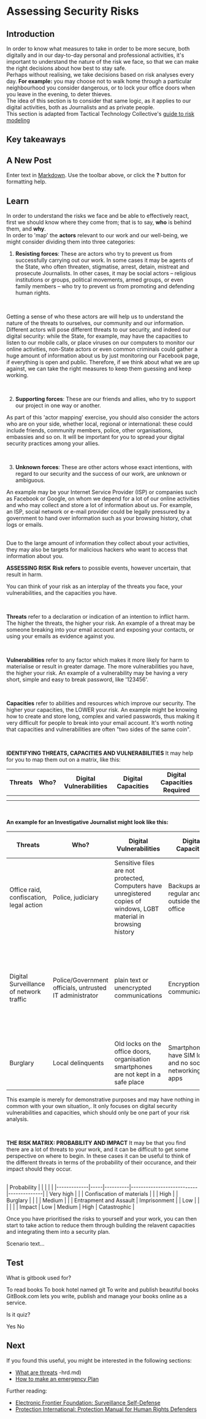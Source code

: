 # Assessing Security Risks
## Introduction
In order to know what measures to take in order to be more secure, both digitally and in our day-to-day personal and professional activities, it's important to understand the nature of the risk we face, so that we can make the right decisions about how best to stay safe.
<br>
Perhaps without realising, we take decisions based on risk analyses every day. **For example:** you may choose not to walk home through a particular neighbourhood you consider dangerous, or to lock your office doors when you leave in the evening, to deter thieves.
<br>
The idea of this section is to consider that same logic, as it applies to our digital activities, both as Journalists and as private people.
<br>
This section is adapted from Tactical Technology Collective's [guide to risk modeling](https://securityinabox.org/en/lgbti-mena/security-risk)


## Key takeaways
## A New Post

Enter text in [Markdown](http://daringfireball.net/projects/markdown/). Use the toolbar above, or click the **?** button for formatting help.


## Learn
In order to understand the risks we face and be able to effectively react, first we should know where they come from; that is to say, **who** is behind them, and **why**.
<br>
In order to 'map' the **actors** relevant to our work and our well-being, we might consider dividing them into three categories:
<br>

1. **Resisting forces**: These are actors who try to prevent us from successfully carrying out our work. 
In some cases it may be agents of the State, who often threaten, stigmatise, arrest, detain, mistreat and prosecute Journalists. In other cases, it may be social actors – religious institutions or groups, political movements, armed groups, or even family members – who try to prevent us from promoting and defending human rights.

<br>

Getting a sense of who these actors are will help us to understand the nature of the threats to ourselves, our community and our information. Different actors will pose different threats to our security, and indeed our digital security: while the State, for example, may have the capacities to listen to our mobile calls, or place viruses on our computers to monitor our online activities, non-State actors or even common criminals could gather a huge amount of information about us by just monitoring our Facebook page, if everything is open and public. Therefore, if we think about what we are up against, we can take the right measures to keep them guessing and keep working.

<br>

2. **Supporting forces**: These are our friends and allies, who try to support our project in one way or another.

As part of this 'actor mapping' exercise, you should also consider the actors who are on your side, whether local, regional or international: these could include friends, community members, police, other organisations, embassies and so on. It will be important for you to spread your digital security practices among your allies.

<br>

3. **Unknown forces**: These are other actors whose exact intentions, with regard to our security and the success of our work, are unknown or ambiguous.

An example may be your Internet Service Provider (ISP) or companies such as Facebook or Google, on whom we depend for a lot of our online activities and who may collect and store a lot of information about us. For example, an ISP, social network or e-mail provider could be legally pressured by a government to hand over information such as your browsing history, chat logs or emails. 

<br>
Due to the large amount of information they collect about your activities, they may also be targets for malicious hackers who want to access that information about you.

<br>

**ASSESSING RISK**
**Risk refers** to possible events, however uncertain, that result in harm.

You can think of your risk as an interplay of the threats you face, your vulnerabilities, and the capacities you have.

<br>

**Threats** refer to a declaration or indication of an intention to inflict harm. 
The higher the threats, the higher your risk.
An example of a threat may be someone breaking into your email account and exposing your contacts, or using your emails as evidence against you.

<br>

**Vulnerabilities** refer to any factor which makes it more likely for harm to materialise or result in greater damage. The more vulnerabilities you have, the higher your risk. An example of a vulnerability may be having a very short, simple and easy to break password, like '123456'.

<br>

**Capacities** refer to abilities and resources which improve our security. The higher your capacities, the LOWER your risk. An example might be knowing how to create and store long, complex and varied passwords, thus making it very difficult for people to break into your email account.
It's worth noting that capacities and vulnerabilities are often "two sides of the same coin".

<br>

**IDENTIFYING THREATS, CAPACITIES AND VULNERABILITIES**
It may help for you to map them out on a matrix, like this:

| Threats | Who? | Digital Vulnerabilities | Digital Capacities | Digital Capacities Required |
| ------- | ---- | ----------------------- | ------------------ | --------------------------- |
|         |      |                         |                    |                             |
|         |      |                         |                    |                             |


<br>

**An example for an Investigative Journalist might look like this:**

|                 Threats                 |                           Who?                          |                                               Digital Vulnerabilities                                               |                    Digital Capacities                   |                                                                     Digital Capacities Required                                                                      |
| --------------------------------------- | ------------------------------------------------------- | ------------------------------------------------------------------------------------------------------------------- | ------------------------------------------------------- | -------------------------------------------------------------------------------------------------------------------------------------------------------------------- |
| Office raid, confiscation, legal action | Police, judiciary                                       | Sensitive files are not protected, Computers have unregistered copies of windows, LGBT material in browsing history | Backups are regular and kept outside the office         | Hiding sensitive information Using Free Software Deleting information securely                                                                                       |
| Digital Surveillance of network traffic | Police/Government officials, untrusted IT administrator | plain text or unencrypted communications                                                                            | Encryption of all communications                        | Only access https websites, utilize anonymizing browsing software (Tor), use encrypted communications (Signal, PGP email, etc), encrypt or obfuscate sensitive files |
| Burglary                                | Local delinquents                                       | Old locks on the office doors, organisation smartphones are not kept in a safe place                                | Smartphones have SIM lock and no social networking apps | Smartphone encryption, and a safe place to keep them                                                                                                                 |
|                                         |                                                         |                                                                                                                     |                                                         |                                                                                                                                                                      |

This example is merely for demonstrative purposes and may have nothing in common with your own situation,. It only focuses on digital security vulnerabilities and capacities, which should only be one part of your risk analysis.

<br>


**THE RISK MATRIX: PROBABILITY AND IMPACT**
It may be that you find there are a lot of threats to your work, and it can be difficult to get some perspective on where to begin. In these cases it can be useful to think of the different threats in terms of the probability of their occurance, and their impact should they occur.

<br>
| Probability |     |          |                           |              |
|-------------|-----|----------|---------------------------|--------------|
| Very high   |     |          | Confiscation of materials |              |
| High        |     | Burglary |                           |              |
| Medium      |     |          | Entrapment and Assault    | Imprisonment |
| Low         |     |          |                           |              |
| Impact      | Low | Medium   | High                      | Catastrophic |

<br>

Once you have prioritised the risks to yourself and your work, you can then start to take action to reduce them through building the relavent capacities and integrating them into a security plan.


Scenario text...

## Test
<quiz name="Gitbook Quiz">
    <question multiple>
        <p>What is gitbook used for?</p>
        <answer correct>To read books</answer>
        <answer>To book hotel named git</answer>
        <answer correct>To write and publish beautiful books</answer>
        <explanation>GitBook.com lets you write, publish and manage your books online as a service.</explanation>
    </question>
    <question>
        <p>Is it quiz?</p>
        <answer correct>Yes</answer>
        <answer>No</answer>
    </question>
</quiz>

## Next
If you found this useful, you might be interested in the following sections:
* [What are threats](en/topics/practice-2-planning/1-threats/1-intro.md)
-hrd.md)
* [How to make an emergency Plan](en/topics/practice-2-planning/4-emergency-plan/1-intro.md)

Further reading:
 * [Electronic Frontier Foundation: Surveillance Self-Defense](https://ssd.eff.org/en/module/introduction-threat-modeling)
 * [Protection International: Protection Manual for Human Rights Defenders](https://protectioninternational.org/publications-protection-manual-for-human-rights-defenders/)


